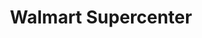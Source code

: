 ---
title: "Walmart Supercenter"
url: /snellville/walmart-supercenter-scenic-highway-north/
shop: supermarket
---